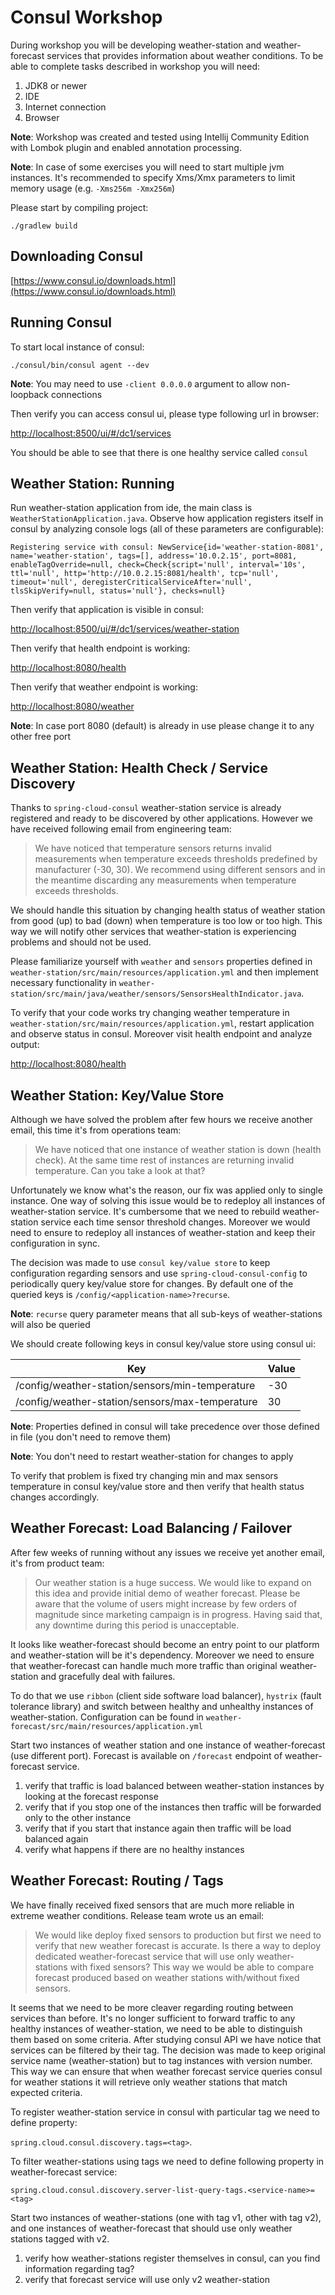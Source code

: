 # Consul Workshop
During workshop you will be developing weather-station and weather-forecast services that provides information about
weather conditions. To be able to complete tasks described in workshop you will need:

1. JDK8 or newer
2. IDE
3. Internet connection
4. Browser

**Note**: Workshop was created and tested using Intellij Community Edition with Lombok plugin and enabled annotation processing.


**Note**: In case of some exercises you will need to start multiple jvm instances. It's recommended to specify Xms/Xmx
parameters to limit memory usage (e.g. `-Xms256m -Xmx256m`)

Please start by compiling project:
```
./gradlew build
```

## Downloading Consul
[https://www.consul.io/downloads.html](https://www.consul.io/downloads.html)

## Running Consul
To start local instance of consul:
```
./consul/bin/consul agent --dev
```

**Note**: You may need to use `-client 0.0.0.0` argument to allow non-loopback connections

Then verify you can access consul ui, please type following url in browser:

[http://localhost:8500/ui/#/dc1/services](http://localhost:8500/ui/#/dc1/services)

You should be able to see that there is one healthy service called `consul`

## Weather Station: Running
Run weather-station application from ide, the main class is `WeatherStationApplication.java`. Observe how application
registers itself in consul by analyzing console logs (all of these parameters are configurable):
```
Registering service with consul: NewService{id='weather-station-8081', name='weather-station', tags=[], address='10.0.2.15', port=8081, enableTagOverride=null, check=Check{script='null', interval='10s', ttl='null', http='http://10.0.2.15:8081/health', tcp='null', timeout='null', deregisterCriticalServiceAfter='null', tlsSkipVerify=null, status='null'}, checks=null}
```
Then verify that application is visible in consul:

[http://localhost:8500/ui/#/dc1/services/weather-station](http://localhost:8500/ui/#/dc1/services/weather-station)

Then verify that health endpoint is working:

[http://localhost:8080/health](http://localhost:8080/health)

Then verify that weather endpoint is working:

[http://localhost:8080/weather](http://localhost:8080/weather)

**Note**: In case port 8080 (default) is already in use please change it to any other free port

## Weather Station: Health Check / Service Discovery
Thanks to `spring-cloud-consul` weather-station service is already registered and ready to be discovered by other
applications. However we have received following email from engineering team:

> We have noticed that temperature sensors returns invalid measurements when temperature exceeds thresholds predefined
by manufacturer (-30, 30). We recommend using different sensors and in the meantime discarding any measurements when
temperature exceeds thresholds.

We should handle this situation by changing health status of weather station from good (up) to bad (down) when temperature
is too low or too high. This way we will notify other services that weather-station is experiencing problems and should
not be used.

Please familiarize yourself with `weather` and `sensors` properties defined in `weather-station/src/main/resources/application.yml`
and then implement necessary functionality in `weather-station/src/main/java/weather/sensors/SensorsHealthIndicator.java`. 

To verify that your code works try changing weather temperature in `weather-station/src/main/resources/application.yml`,
restart application and observe status in consul. Moreover visit health endpoint and analyze output:

[http://localhost:8080/health](http://localhost:8080/health)

## Weather Station: Key/Value Store
Although we have solved the problem after few hours we receive another email, this time it's from operations team:

> We have noticed that one instance of weather station is down (health check). At the same time rest of instances are
returning invalid temperature. Can you take a look at that?

Unfortunately we know what's the reason, our fix was applied only to single instance. One way of solving this issue would
be to redeploy all instances of weather-station service. It's cumbersome that we need to rebuild weather-station service
each time sensor threshold changes. Moreover we would need to ensure to redeploy all instances of weather-station and
keep their configuration in sync.

The decision was made to use `consul key/value store` to keep configuration regarding sensors and use `spring-cloud-consul-config`
to periodically query key/value store for changes. By default one of the queried keys is `/config/<application-name>?recurse`.

**Note**: `recurse` query parameter means that all sub-keys of weather-stations will also be queried

We should create following keys in consul key/value store using consul ui:

Key | Value
--- | ---
/config/weather-station/sensors/min-temperature | -30
/config/weather-station/sensors/max-temperature | 30

**Note**: Properties defined in consul will take precedence over those defined in file (you don't need to remove them)

**Note**: You don't need to restart weather-station for changes to apply

To verify that problem is fixed try changing min and max sensors temperature in consul key/value store and then verify that
health status changes accordingly.

## Weather Forecast: Load Balancing / Failover
After few weeks of running without any issues we receive yet another email, it's from product team:

> Our weather station is a huge success. We would like to expand on this idea and provide initial demo of weather forecast.
Please be aware that the volume of users might increase by few orders of magnitude since marketing campaign is in progress.
Having said that, any downtime during this period is unacceptable.

It looks like weather-forecast should become an entry point to our platform and weather-station will be it's dependency.
Moreover we need to ensure that weather-forecast can handle much more traffic than original weather-station and gracefully
deal with failures.

To do that we use `ribbon` (client side software load balancer), `hystrix` (fault tolerance library) and switch between healthy
and unhealthy instances of weather-station. Configuration can be found in `weather-forecast/src/main/resources/application.yml`

Start two instances of weather station and one instance of weather-forecast (use different port). Forecast is available on
`/forecast` endpoint of weather-forecast service.

1. verify that traffic is load balanced between weather-station instances by looking at the forecast response
2. verify that if you stop one of the instances then traffic will be forwarded only to the other instance
3. verify that if you start that instance again then traffic will be load balanced again
4. verify what happens if there are no healthy instances

## Weather Forecast: Routing / Tags
We have finally received fixed sensors that are much more reliable in extreme weather conditions. Release team wrote us
an email:

> We would like deploy fixed sensors to production but first we need to verify that new weather forecast is accurate.
Is there a way to deploy dedicated weather-forecast service that will use only weather-stations with fixed sensors? This
way we would be able to compare forecast produced based on weather stations with/without fixed sensors.

It seems that we need to be more cleaver regarding routing between services than before. It's no longer sufficient to
forward traffic to any healthy instances of weather-station, we need to be able to distinguish them based on some criteria.
After studying consul API we have notice that services can be filtered by their tag. The decision was made to keep original
service name (weather-station) but to tag instances with version number. This way we can ensure that when weather forecast
service queries consul for weather stations it will retrieve only weather stations that match expected criteria.

To register weather-station service in consul with particular tag we need to define property:

`spring.cloud.consul.discovery.tags=<tag>`.

To filter weather-stations using tags we need to define following property in weather-forecast service:

`spring.cloud.consul.discovery.server-list-query-tags.<service-name>=<tag>`

Start two instances of weather-stations (one with tag v1, other with tag v2), and one instances of weather-forecast
that should use only weather stations tagged with v2.

1. verify how weather-stations register themselves in consul, can you find information regarding tag?
2. verify that forecast service will use only v2 weather-station